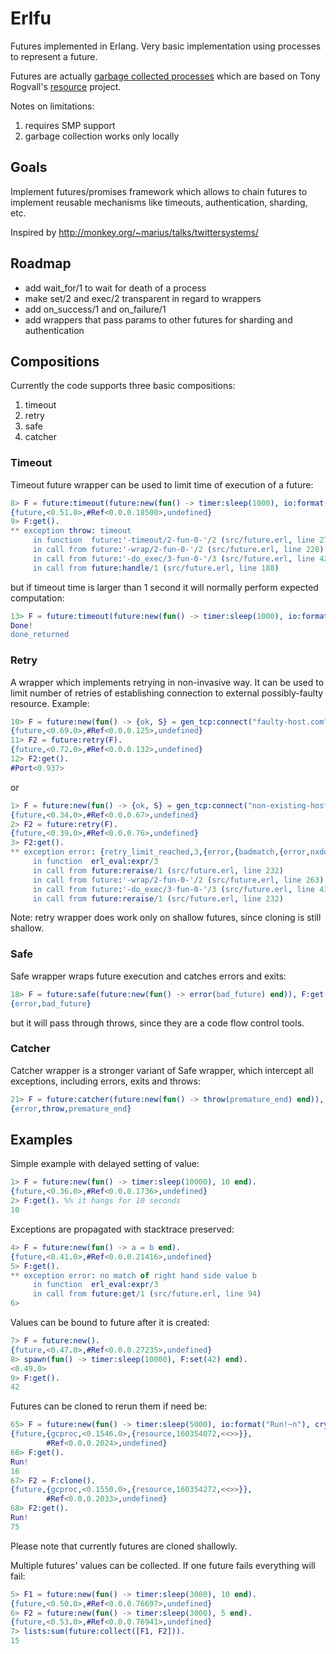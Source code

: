 # Erlfu #

Futures implemented in Erlang. Very basic implementation using
processes to represent a future.

Futures are actually [garbage collected processes](http://github.com/gleber/gcproc)
which are based on Tony Rogvall's [resource](http://github.com/tonyrog/resource) project.

Notes on limitations:

1. requires SMP support
2. garbage collection works only locally

## Goals ##

Implement futures/promises framework which allows to chain futures to
implement reusable mechanisms like timeouts, authentication, sharding,
etc.

Inspired by http://monkey.org/~marius/talks/twittersystems/

## Roadmap ##

- add wait_for/1 to wait for death of a process
- make set/2 and exec/2 transparent in regard to wrappers
- add on_success/1 and on_failure/1
- add wrappers that pass params to other futures for sharding and authentication

## Compositions ##

Currently the code supports three basic compositions:

1. timeout
2. retry
3. safe
4. catcher

### Timeout ###
Timeout future wrapper can be used to limit time of execution of a future:
```erlang
8> F = future:timeout(future:new(fun() -> timer:sleep(1000), io:format("Done!") end), 500).
{future,<0.51.0>,#Ref<0.0.0.18500>,undefined}
9> F:get().
** exception throw: timeout
     in function  future:'-timeout/2-fun-0-'/2 (src/future.erl, line 270)
     in call from future:'-wrap/2-fun-0-'/2 (src/future.erl, line 220)
     in call from future:'-do_exec/3-fun-0-'/3 (src/future.erl, line 42)
     in call from future:handle/1 (src/future.erl, line 188)
```
but if timeout time is larger than 1 second it will normally perform
expected computation:
```erlang
13> F = future:timeout(future:new(fun() -> timer:sleep(1000), io:format("Done!~n"), done_returned end), 5000), F:get().
Done!
done_returned
```

### Retry ###
A wrapper which implements retrying in non-invasive way. It can be
used to limit number of retries of establishing connection to external
possibly-faulty resource. Example:

```erlang
10> F = future:new(fun() -> {ok, S} = gen_tcp:connect("faulty-host.com", 80, []), S end).
{future,<0.69.0>,#Ref<0.0.0.125>,undefined}
11> F2 = future:retry(F).
{future,<0.72.0>,#Ref<0.0.0.132>,undefined}
12> F2:get().
#Port<0.937>

```
or
```erlang
1> F = future:new(fun() -> {ok, S} = gen_tcp:connect("non-existing-host.com", 23, []), S end).
{future,<0.34.0>,#Ref<0.0.0.67>,undefined}
2> F2 = future:retry(F).
{future,<0.39.0>,#Ref<0.0.0.76>,undefined}
3> F2:get().
** exception error: {retry_limit_reached,3,{error,{badmatch,{error,nxdomain}}}}
     in function  erl_eval:expr/3
     in call from future:reraise/1 (src/future.erl, line 232)
     in call from future:'-wrap/2-fun-0-'/2 (src/future.erl, line 263)
     in call from future:'-do_exec/3-fun-0-'/3 (src/future.erl, line 43)
     in call from future:reraise/1 (src/future.erl, line 232)
```

Note: retry wrapper does work only on shallow futures, since cloning
is still shallow.

### Safe ###
Safe wrapper wraps future execution and catches errors and exits:
```erlang
18> F = future:safe(future:new(fun() -> error(bad_future) end)), F:get().                                             
{error,bad_future}
```
but it will pass through throws, since they are a code flow control
tools.

### Catcher ###
Catcher wrapper is a stronger variant of Safe wrapper, which
intercept all exceptions, including errors, exits and throws:
```erlang
21> F = future:catcher(future:new(fun() -> throw(premature_end) end)), F:get().
{error,throw,premature_end}
```

## Examples ##

Simple example with delayed setting of value:
```erlang
1> F = future:new(fun() -> timer:sleep(10000), 10 end).
{future,<0.36.0>,#Ref<0.0.0.1736>,undefined}
2> F:get(). %% it hangs for 10 seconds
10
```

Exceptions are propagated with stacktrace preserved:
```erlang
4> F = future:new(fun() -> a = b end).
{future,<0.41.0>,#Ref<0.0.0.21416>,undefined}
5> F:get().                                               
** exception error: no match of right hand side value b
     in function  erl_eval:expr/3 
     in call from future:get/1 (src/future.erl, line 94)
6> 
```

Values can be bound to future after it is created:
```erlang
7> F = future:new().                                      
{future,<0.47.0>,#Ref<0.0.0.27235>,undefined}
8> spawn(fun() -> timer:sleep(10000), F:set(42) end).
<0.49.0>
9> F:get().
42
```

Futures can be cloned to rerun them if need be:
```erlang
65> F = future:new(fun() -> timer:sleep(5000), io:format("Run!~n"), crypto:rand_uniform(0, 100) end).
{future,{gcproc,<0.1546.0>,{resource,160354072,<<>>}},
        #Ref<0.0.0.2024>,undefined}
66> F:get().
Run!
16
67> F2 = F:clone().
{future,{gcproc,<0.1550.0>,{resource,160354272,<<>>}},
        #Ref<0.0.0.2033>,undefined}
68> F2:get().
Run!
75
```
Please note that currently futures are cloned shallowly.

Multiple futures' values can be collected. If one future fails
everything will fail:
```erlang
5> F1 = future:new(fun() -> timer:sleep(3000), 10 end).
{future,<0.50.0>,#Ref<0.0.0.76697>,undefined}
6> F2 = future:new(fun() -> timer:sleep(3000), 5 end). 
{future,<0.53.0>,#Ref<0.0.0.76941>,undefined}
7> lists:sum(future:collect([F1, F2])).
15
```
